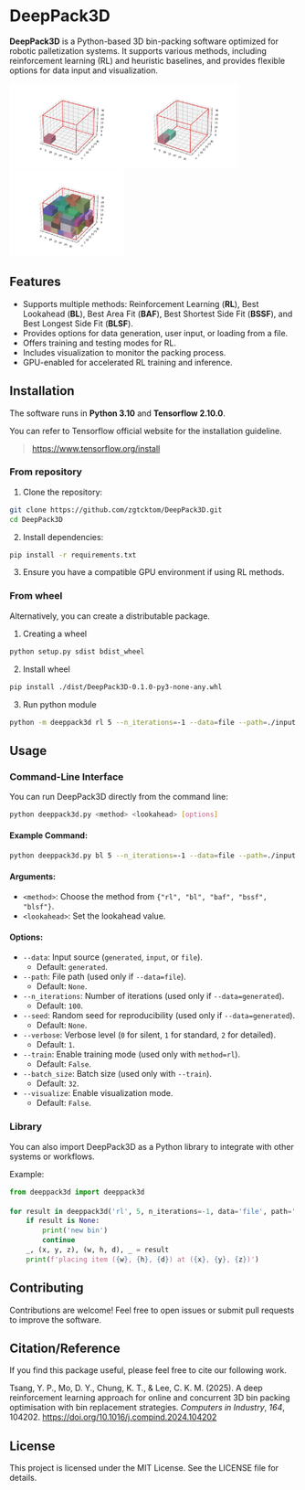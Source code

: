 # DeepPack3D
**DeepPack3D** is a Python-based 3D bin-packing software optimized for robotic palletization systems. It supports various methods, including reinforcement learning (RL) and heuristic baselines, and provides flexible options for data input and visualization.

<img src="./outputs/0_0_0.jpg" width="200"><img src="./outputs/0_1_0.jpg" width="200"><img src="./outputs/0_44_0.jpg" width="200">

## Features
- Supports multiple methods: Reinforcement Learning (**RL**), Best Lookahead (**BL**), Best Area Fit (**BAF**), Best Shortest Side Fit (**BSSF**), and Best Longest Side Fit (**BLSF**).
- Provides options for data generation, user input, or loading from a file.
- Offers training and testing modes for RL.
- Includes visualization to monitor the packing process.
- GPU-enabled for accelerated RL training and inference.

## Installation
The software runs in **Python 3.10** and **Tensorflow 2.10.0**.

You can refer to Tensorflow official website for the installation guideline.
> https://www.tensorflow.org/install

### From repository
1. Clone the repository:
```bash
git clone https://github.com/zgtcktom/DeepPack3D.git  
cd DeepPack3D
```

2. Install dependencies:
```bash
pip install -r requirements.txt
```

3. Ensure you have a compatible GPU environment if using RL methods.

### From wheel
Alternatively, you can create a distributable package.

1. Creating a wheel
```bash
python setup.py sdist bdist_wheel
```

2. Install wheel
```bash
pip install ./dist/DeepPack3D-0.1.0-py3-none-any.whl
```

3. Run python module
```bash
python -m deeppack3d rl 5 --n_iterations=-1 --data=file --path=./input.txt --verbose=1
```

## Usage
### Command-Line Interface
You can run DeepPack3D directly from the command line:

```bash
python deeppack3d.py <method> <lookahead> [options]
```
#### Example Command:
```bash
python deeppack3d.py bl 5 --n_iterations=-1 --data=file --path=./input.txt --verbose=1
```

#### Arguments:
- `<method>`: Choose the method from `{"rl", "bl", "baf", "bssf", "blsf"}`.
- `<lookahead>`: Set the lookahead value.

#### Options:

- `--data`: Input source (`generated`, `input`, or `file`). 
    - Default: `generated`.
- `--path`: File path (used only if `--data=file`). 
    - Default: `None`.
- `--n_iterations`: Number of iterations (used only if `--data=generated`). 
    - Default: `100`.
- `--seed`: Random seed for reproducibility (used only if `--data=generated`). 
    - Default: `None`.
- `--verbose`: Verbose level (`0` for silent, `1` for standard, `2` for detailed). 
    - Default: `1`.
- `--train`: Enable training mode (used only with `method=rl`). 
    - Default: `False`.
- `--batch_size`: Batch size (used only with `--train`). 
    - Default: `32`.
- `--visualize`: Enable visualization mode. 
    - Default: `False`.

### Library
You can also import DeepPack3D as a Python library to integrate with other systems or workflows.

Example:
```python
from deeppack3d import deeppack3d

for result in deeppack3d('rl', 5, n_iterations=-1, data='file', path='./input.txt', verbose=0):
	if result is None:
	 	print('new bin')
		continue
	_, (x, y, z), (w, h, d), _ = result
	print(f'placing item ({w}, {h}, {d}) at ({x}, {y}, {z})')
```

## Contributing
Contributions are welcome! Feel free to open issues or submit pull requests to improve the software.

## Citation/Reference
If you find this package useful, please feel free to cite our following work.

Tsang, Y. P., Mo, D. Y., Chung, K. T., & Lee, C. K. M. (2025). A deep reinforcement learning approach for online and concurrent 3D bin packing optimisation with bin replacement strategies. *Computers in Industry*, *164*, 104202. https://doi.org/10.1016/j.compind.2024.104202

## License
This project is licensed under the MIT License. See the LICENSE file for details.
